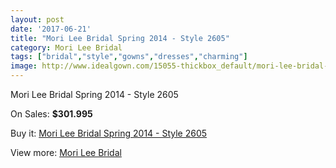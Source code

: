 ```yaml
---
layout: post
date: '2017-06-21'
title: "Mori Lee Bridal Spring 2014 - Style 2605"
category: Mori Lee Bridal
tags: ["bridal","style","gowns","dresses","charming"]
image: http://www.idealgown.com/15055-thickbox_default/mori-lee-bridal-spring-2014-style-2605.jpg
---
```

Mori Lee Bridal Spring 2014 - Style 2605

On Sales: **$301.995**
<a href="https://www.idealgown.com/en/mori-lee-bridal/6048-mori-lee-bridal-spring-2014-style-2605.html"><amp-img layout="responsive" width="600" height="600" src="//www.idealgown.com/15055-thickbox_default/mori-lee-bridal-spring-2014-style-2605.jpg" alt="Mori Lee Bridal Spring 2014 - Style 2605 0" /></a>
<a href="https://www.idealgown.com/en/mori-lee-bridal/6048-mori-lee-bridal-spring-2014-style-2605.html"><amp-img layout="responsive" width="600" height="600" src="//www.idealgown.com/15057-thickbox_default/mori-lee-bridal-spring-2014-style-2605.jpg" alt="Mori Lee Bridal Spring 2014 - Style 2605 1" /></a>
<a href="https://www.idealgown.com/en/mori-lee-bridal/6048-mori-lee-bridal-spring-2014-style-2605.html"><amp-img layout="responsive" width="600" height="600" src="//www.idealgown.com/15056-thickbox_default/mori-lee-bridal-spring-2014-style-2605.jpg" alt="Mori Lee Bridal Spring 2014 - Style 2605 2" /></a>

Buy it: [Mori Lee Bridal Spring 2014 - Style 2605](https://www.idealgown.com/en/mori-lee-bridal/6048-mori-lee-bridal-spring-2014-style-2605.html "Mori Lee Bridal Spring 2014 - Style 2605")

View more: [Mori Lee Bridal](https://www.idealgown.com/en/90-mori-lee-bridal "Mori Lee Bridal")
